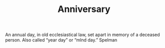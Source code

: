 ---
title: Anniversary
permalink: "/definitions/anniversary.html"
body: An annual day, in old ecclesiastical law, set apart in memory of a deceased
  person. Also called “year day” or “mlnd day.” Spelman
published_at: '2018-07-07'
layout: post
---